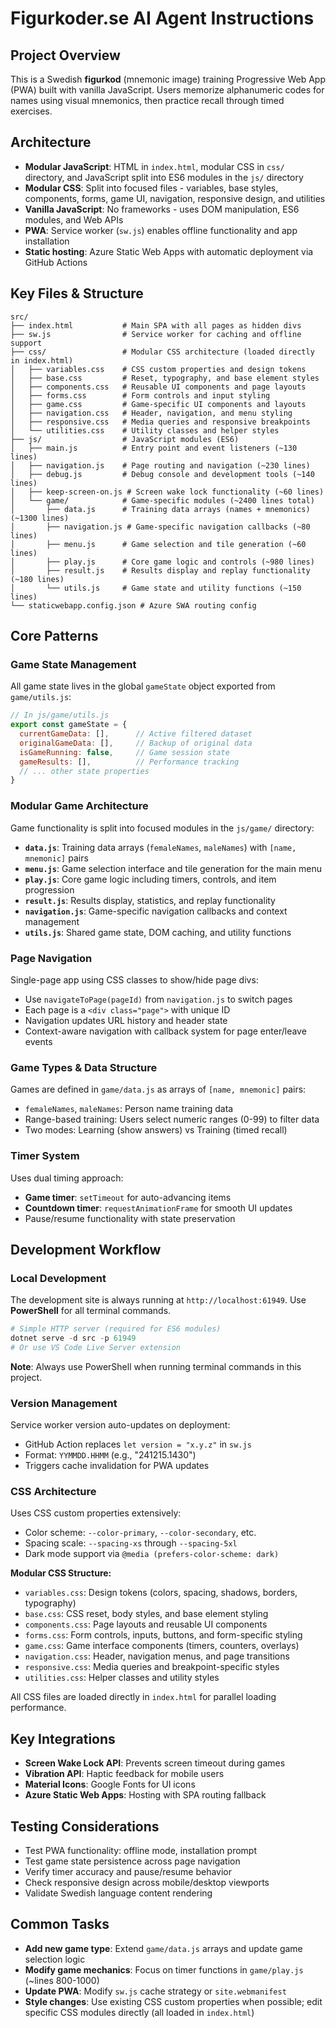 # Figurkoder.se AI Agent Instructions

## Project Overview
This is a Swedish **figurkod** (mnemonic image) training Progressive Web App (PWA) built with vanilla JavaScript. Users memorize alphanumeric codes for names using visual mnemonics, then practice recall through timed exercises.

## Architecture
- **Modular JavaScript**: HTML in `index.html`, modular CSS in `css/` directory, and JavaScript split into ES6 modules in the `js/` directory
- **Modular CSS**: Split into focused files - variables, base styles, components, forms, game UI, navigation, responsive design, and utilities
- **Vanilla JavaScript**: No frameworks - uses DOM manipulation, ES6 modules, and Web APIs
- **PWA**: Service worker (`sw.js`) enables offline functionality and app installation
- **Static hosting**: Azure Static Web Apps with automatic deployment via GitHub Actions

## Key Files & Structure
```
src/
├── index.html           # Main SPA with all pages as hidden divs
├── sw.js                # Service worker for caching and offline support
├── css/                 # Modular CSS architecture (loaded directly in index.html)
│   ├── variables.css    # CSS custom properties and design tokens
│   ├── base.css         # Reset, typography, and base element styles
│   ├── components.css   # Reusable UI components and page layouts
│   ├── forms.css        # Form controls and input styling
│   ├── game.css         # Game-specific UI components and layouts
│   ├── navigation.css   # Header, navigation, and menu styling
│   ├── responsive.css   # Media queries and responsive breakpoints
│   └── utilities.css    # Utility classes and helper styles
├── js/                  # JavaScript modules (ES6)
│   ├── main.js          # Entry point and event listeners (~130 lines)
│   ├── navigation.js    # Page routing and navigation (~230 lines)
│   ├── debug.js         # Debug console and development tools (~140 lines)
│   ├── keep-screen-on.js # Screen wake lock functionality (~60 lines)
│   └── game/            # Game-specific modules (~2400 lines total)
│       ├── data.js      # Training data arrays (names + mnemonics) (~1300 lines)
│       ├── navigation.js # Game-specific navigation callbacks (~80 lines)
│       ├── menu.js      # Game selection and tile generation (~60 lines)
│       ├── play.js      # Core game logic and controls (~980 lines)
│       ├── result.js    # Results display and replay functionality (~180 lines)
│       └── utils.js     # Game state and utility functions (~150 lines)
└── staticwebapp.config.json # Azure SWA routing config
```

## Core Patterns

### Game State Management
All game state lives in the global `gameState` object exported from `game/utils.js`:
```javascript
// In js/game/utils.js
export const gameState = {
  currentGameData: [],      // Active filtered dataset
  originalGameData: [],     // Backup of original data
  isGameRunning: false,     // Game session state
  gameResults: [],          // Performance tracking
  // ... other state properties
}
```

### Modular Game Architecture
Game functionality is split into focused modules in the `js/game/` directory:
- **`data.js`**: Training data arrays (`femaleNames`, `maleNames`) with `[name, mnemonic]` pairs
- **`menu.js`**: Game selection interface and tile generation for the main menu
- **`play.js`**: Core game logic including timers, controls, and item progression
- **`result.js`**: Results display, statistics, and replay functionality
- **`navigation.js`**: Game-specific navigation callbacks and context management  
- **`utils.js`**: Shared game state, DOM caching, and utility functions

### Page Navigation
Single-page app using CSS classes to show/hide page divs:
- Use `navigateToPage(pageId)` from `navigation.js` to switch pages
- Each page is a `<div class="page">` with unique ID
- Navigation updates URL history and header state
- Context-aware navigation with callback system for page enter/leave events

### Game Types & Data Structure
Games are defined in `game/data.js` as arrays of `[name, mnemonic]` pairs:
- `femaleNames`, `maleNames`: Person name training data
- Range-based training: Users select numeric ranges (0-99) to filter data
- Two modes: Learning (show answers) vs Training (timed recall)

### Timer System
Uses dual timing approach:
- **Game timer**: `setTimeout` for auto-advancing items
- **Countdown timer**: `requestAnimationFrame` for smooth UI updates
- Pause/resume functionality with state preservation

## Development Workflow

### Local Development
The development site is always running at `http://localhost:61949`. Use **PowerShell** for all terminal commands.

```powershell
# Simple HTTP server (required for ES6 modules)
dotnet serve -d src -p 61949
# Or use VS Code Live Server extension
```

**Note**: Always use PowerShell when running terminal commands in this project.

### Version Management
Service worker version auto-updates on deployment:
- GitHub Action replaces `let version = "x.y.z"` in `sw.js`
- Format: `YYMMDD.HHMM` (e.g., "241215.1430")
- Triggers cache invalidation for PWA updates

### CSS Architecture
Uses CSS custom properties extensively:
- Color scheme: `--color-primary`, `--color-secondary`, etc.
- Spacing scale: `--spacing-xs` through `--spacing-5xl`
- Dark mode support via `@media (prefers-color-scheme: dark)`

**Modular CSS Structure:**
- `variables.css`: Design tokens (colors, spacing, shadows, borders, typography)
- `base.css`: CSS reset, body styles, and base element styling
- `components.css`: Page layouts and reusable UI components
- `forms.css`: Form controls, inputs, buttons, and form-specific styling
- `game.css`: Game interface components (timers, counters, overlays)
- `navigation.css`: Header, navigation menus, and page transitions
- `responsive.css`: Media queries and breakpoint-specific styles
- `utilities.css`: Helper classes and utility styles

All CSS files are loaded directly in `index.html` for parallel loading performance.

## Key Integrations
- **Screen Wake Lock API**: Prevents screen timeout during games
- **Vibration API**: Haptic feedback for mobile users
- **Material Icons**: Google Fonts for UI icons
- **Azure Static Web Apps**: Hosting with SPA routing fallback

## Testing Considerations
- Test PWA functionality: offline mode, installation prompt
- Test game state persistence across page navigation
- Verify timer accuracy and pause/resume behavior
- Check responsive design across mobile/desktop viewports
- Validate Swedish language content rendering

## Common Tasks
- **Add new game type**: Extend `game/data.js` arrays and update game selection logic
- **Modify game mechanics**: Focus on timer functions in `game/play.js` (~lines 800-1000)
- **Update PWA**: Modify `sw.js` cache strategy or `site.webmanifest`
- **Style changes**: Use existing CSS custom properties when possible; edit specific CSS modules directly (all loaded in `index.html`)
